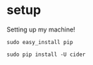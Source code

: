 # setup

Setting up my machine!

````
sudo easy_install pip
````

````
sudo pip install -U cider
````
